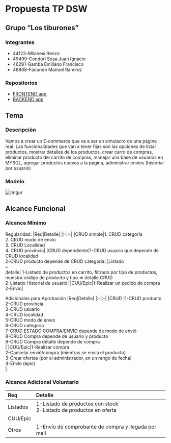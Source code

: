 # Propuesta TP DSW

## Grupo “Los tiburones”
### Integrantes
* 44123-Milanesi Renzo
* 49499-Condori Sosa Juan Ignacio
* 46291-Gamba Emiliano Francisco
* 48808-Facundo Manuel Ramírez 


### Repositorios
*  [FRONTEND app](https://github.com/gitgamba/Frontend-DSW.git)
* [BACKEND app](https://github.com/gitgamba/Backend-DSW.git)

## Tema
### Descripción
Vamos a crear un E-commerce que va a ser un simulacro de una página real.
Las funcionalidades que van a tener fijas son las opciones de listar productos, mostrar detalles de los productos, crear carro de compras, eliminar producto del carrito de compras, manejar una base de usuarios en MYSQL, agregar productos nuevos a la página, administrar envíos (historial por usuario)


### Modelo

![Imgur]((https://i.imgur.com/Cvsi2WT.png))

## Alcance Funcional 

### Alcance Mínimo

Regularidad:
|Req|Detalle|
|:-|:-|
|CRUD simple|1. CRUD categoría<br>2. CRUD modo de envío<br>3. CRUD Localidad<br>4. CRUD provincia|
|CRUD dependiente|1-CRUD usuario que depende de CRUD localidad<br>2-CRUD producto depende de CRUD categoría|
|Listado<br>+<br>detalle| 1-Listado de productos en carrito, filtrado por tipo de productos, muestra código de producto y tipo => detalle CRUD<br>2-Listado Historial de usuario|
|CUU/Epic|1-Realizar un pedido de compra<br>2-Envío|


Adicionales para Aprobación
|Req|Detalle|
|:-|:-|
|CRUD |1-CRUD producto<br>2-CRUD provincia<br>3-CRUD usuario<br>4-CRUD localidad<br>5-CRUD modo de envío<br>6-CRUD categoría<br>7-CRUD ESTADO COMPRA/ENVIO depende de modo de envió<br>8-CRUD Compra depende de usuario y producto<br>9-CRUD Compra detalle depende de compra<br>|
|CUU/Epic|1-Realizar compra<br>2-Cancelar envió/compra (mientras se envía el producto)<br>3-Crear ofertas (por el administrador, en un rango de fecha)<br>4-Envío (epic)<br>|


### Alcance Adicional Voluntario

|Req|Detalle|
|:-|:-|
|Listados |1-Listado de productos con stock<br>2-Listado de productos en oferta|
|CUU/Epic||
|Otros|1-Envío de comprobante de compra y llegada por mail|
